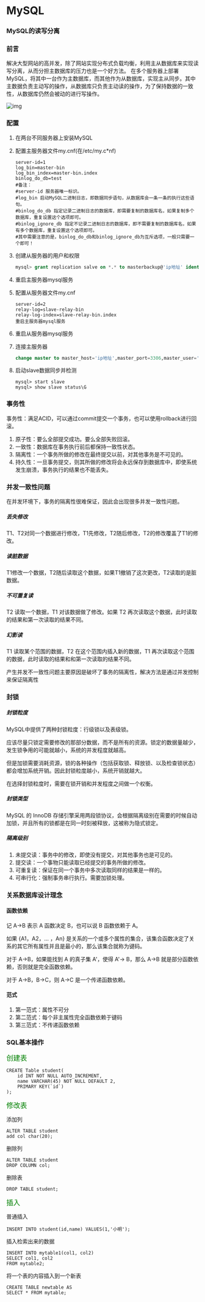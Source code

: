 # MySQL

### MySQL的读写分离

### 前言

<p>	解决大型网站的高并发，除了网站实现分布式负载均衡，利用主从数据库来实现读写分离，从而分担主数据库的压力也是一个好方法。
    在多个服务器上部署MySQL，将其中一台作为主数据库，而其他作为从数据库，实现主从同步。其中主数据负责主动写的操作，从数据库只负责主动读的操作，为了保持数据的一致性，从数据库仍然会被动的进行写操作。</p>

![img](https://img-blog.csdnimg.cn/20190304165712787.jpg?x-oss-process=image/watermark,type_ZmFuZ3poZW5naGVpdGk,shadow_10,text_aHR0cHM6Ly9ibG9nLmNzZG4ubmV0L3FxXzE1MDkyMDc5,size_16,color_FFFFFF,t_70)

### 配置

1. 在两台不同服务器上安装MySQL

2. 配置主服务器文件my.cnf(在/etc/my.c*nf)

   ```mysql
   server-id=1
   log_bin=master-bin
   log_bin_index=master-bin.index
   binlog_do_db=test
   #备注：
   #server-id 服务器唯一标识。
   #log_bin 启动MySQL二进制日志，即数据同步语句，从数据库会一条一条的执行这些语句。
   #binlog_do_db 指定记录二进制日志的数据库，即需要复制的数据库名，如果复制多个数据库，重复设置这个选项即可。
   #binlog_ignore_db 指定不记录二进制日志的数据库，即不需要复制的数据库名，如果有多个数据库，重复设置这个选项即可。
   #其中需要注意的是，binlog_do_db和binlog_ignore_db为互斥选项，一般只需要一个即可！
   ```

   

3. 创建从服务器的用户和权限

   ```sql
   mysql> grant replication salve on *.* to masterbackup@'ip地址' identified by 'password';
   ```

   

4. 重启主服务器mysql服务

5. 配置从服务器文件my.cnf

   ```
   server-id=2
   relay-log=slave-relay-bin
   relay-log-index=slave-relay-bin.index
   重启主服务器mysql服务
   ```

   

6. 重启从服务器mysql服务

7. 连接主服务器

   ```sql
   change master to master_host='ip地址',master_port=3306,master_user='masterbackup',master_password='123456',master_log_file='master-bin.000001',master_log_pos=154;
   ```

8. 启动slave数据同步并检测

   ```
   mysql> start slave
   mysql> show slave status\G
   ```

   

### 事务性

事务性：满足ACID，可以通过commit提交一个事务，也可以使用rollback进行回滚。

1. 原子性：要么全部提交成功。要么全部失败回滚。
2. 一致性：数据库在事务执行前后都保持一致性状态。
3. 隔离性：一个事务所做的修改在最终提交以前，对其他事务是不可见的。
4. 持久性：一旦事务提交，则其所做的修改将会永远保存到数据库中，即使系统发生崩溃，事务执行的结果也不能丢失。

### 并发一致性问题

在并发环境下，事务的隔离性很难保证，因此会出现很多并发一致性问题。

##### 丢失修改

T1、T2对同一个数据进行修改，T1先修改，T2随后修改，T2的修改覆盖了T1的修改。

##### 读脏数据

T1修改一个数据，T2随后读取这个数据，如果T1撤销了这次更改，T2读取的是脏数据。

##### 不可重复读

T2 读取一个数据，T1 对该数据做了修改。如果 T2 再次读取这个数据，此时读取的结果和第一次读取的结果不同。

##### 幻影读

T1 读取某个范围的数据，T2 在这个范围内插入新的数据，T1 再次读取这个范围的数据，此时读取的结果和和第一次读取的结果不同。

产生并发不一致性问题主要原因是破坏了事务的隔离性，解决方法是通过并发控制来保证隔离性

### 封锁

##### 封锁粒度

MySQL中提供了两种封锁粒度：行级锁以及表级锁。

应该尽量只锁定需要修改的那部分数据，而不是所有的资源。锁定的数据量越少，发生锁争用的可能就越小，系统的并发程度就越高。

但是加锁需要消耗资源，锁的各种操作（包括获取锁、释放锁、以及检查锁状态）都会增加系统开销。因此封锁粒度越小，系统开销就越大。

在选择封锁粒度时，需要在锁开销和并发程度之间做一个权衡。

##### 封锁类型

MySQL 的 InnoDB 存储引擎采用两段锁协议，会根据隔离级别在需要的时候自动加锁，并且所有的锁都是在同一时刻被释放，这被称为隐式锁定。

##### 隔离级别

1. 未提交读：事务中的修改，即使没有提交，对其他事务也是可见的。
2. 提交读：一个事物只能读取已经提交的事务所做的修改。
3. 可重复读：保证在同一个事务中多次读取同样的结果是一样的。
4. 可串行化：强制事务串行执行。需要加锁处理。

### 关系数据库设计理念

#### 函数依赖

记 A->B 表示 A 函数决定 B，也可以说 B 函数依赖于 A。

如果 {A1，A2，... ，An} 是关系的一个或多个属性的集合，该集合函数决定了关系的其它所有属性并且是最小的，那么该集合就称为键码。

对于 A->B，如果能找到 A 的真子集 A'，使得 A'-> B，那么 A->B 就是部分函数依赖，否则就是完全函数依赖。

对于 A->B，B->C，则 A->C 是一个传递函数依赖。

#### 范式

1. 第一范式：属性不可分
2. 第二范式：每个非主属性完全函数依赖于键码
3. 第三范式：不传递函数依赖

### SQL基本操作

<font color=green size=4px>创建表</font>	

```
CREATE Table student(
	id INT NOT NULL AUTO_INCREMENT,
	name VARCHAR(45) NOT NULL DEFAULT 2,
	PRIMARY KEY(`id`)
);
```

<font color=green size=4px>修改表</font>	

添加列

```mysql
ALTER TABLE student
add col char(20);
```

删除列

```mysql
ALTER TABLE student
DROP COLUMN col;
```

删除表

```
DROP TABLE student;
```

<font color=green size=4px>插入</font>

普通插入

```mysql
INSERT INTO student(id,name) VALUES(1,'小明');
```

插入检索出来的数据

```mysql
INSERT INTO mytable1(col1, col2)
SELECT col1, col2
FROM mytable2;
```

将一个表的内容插入到一个新表

```mysql
CREATE TABLE newtable AS
SELECT * FROM mytable;
```

